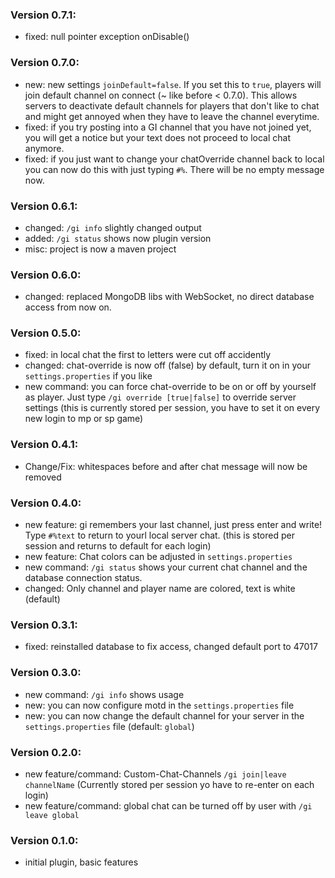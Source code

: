 ### Version 0.7.1:
- fixed: null pointer exception onDisable()

### Version 0.7.0:
- new: new settings `joinDefault=false`. If you set this to `true`, players will join default channel on connect (~ like before < 0.7.0). This allows servers to deactivate default channels for players that don't like to chat and might get annoyed when they have to leave the channel everytime.
- fixed: if you try posting into a GI channel that you have not joined yet, you will get a notice but your text does not proceed to local chat anymore.
- fixed: if you just want to change your chatOverride channel back to local you can now do this with just typing `#%`. There will be no empty message now. 

### Version 0.6.1:
- changed: `/gi info` slightly changed output
- added: `/gi status` shows now plugin version
- misc: project is now a maven project

### Version 0.6.0:
- changed: replaced MongoDB libs with WebSocket, no direct database access from now on.

### Version 0.5.0:
- fixed: in local chat the first to letters were cut off accidently
- changed: chat-override is now off (false) by default, turn it on in your `settings.properties` if you like
- new command: you can force chat-override to be on or off by yourself as player. Just type `/gi override [true|false]` to override server settings (this is currently stored per session, you have to set it on every new login to mp or sp game)

### Version 0.4.1:
- Change/Fix: whitespaces before and after chat message will now be removed

### Version 0.4.0:
- new feature: gi remembers your last channel, just press enter and write! Type `#%text` to return to yourl local server chat. (this is stored per session and returns to default for each login)
- new feature: Chat colors can be adjusted in `settings.properties`
- new command: `/gi status` shows your current chat channel and the database connection status.
- changed: Only channel and player name are colored, text is white (default)

### Version 0.3.1:
- fixed: reinstalled database to fix access, changed default port to 47017

### Version 0.3.0:
- new command: `/gi info` shows usage
- new: you can now configure motd in the `settings.properties` file
- new: you can now change the default channel for your server in the `settings.properties` file (default: `global`)

### Version 0.2.0:
- new feature/command: Custom-Chat-Channels `/gi join|leave channelName` (Currently stored per session yo have to re-enter on each login)
- new feature/command: global chat can be turned off by user with `/gi leave global`

### Version 0.1.0:
- initial plugin, basic features